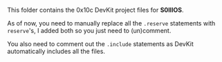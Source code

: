 This folder contains the 0x10c DevKit project files for **S0lllOS**.

As of now, you need to manually replace all the `.reserve` statements with `reserve`'s, I added both so you just need to (un)comment.

You also need to comment out the `.include` statements as DevKit automatically includes all the files.
